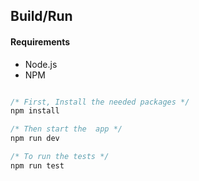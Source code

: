 ## Build/Run

#### Requirements

- Node.js
- NPM

```javascript

/* First, Install the needed packages */
npm install

/* Then start the  app */
npm run dev

/* To run the tests */
npm run test

```